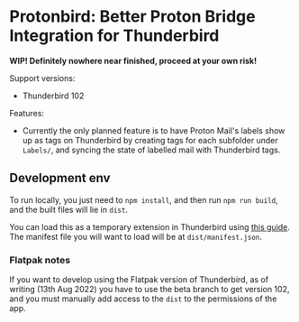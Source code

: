 # Protonbird: Better Proton Bridge Integration for Thunderbird

**WIP! Definitely nowhere near finished, proceed at your own risk!**

Support versions:
- Thunderbird 102

Features:
- Currently the only planned feature is to have Proton Mail's labels show up as tags on Thunderbird by creating tags for each subfolder under `Labels/`, and syncing the state of labelled mail with Thunderbird tags.


## Development env

To run locally, you just need to `npm install`, and then run `npm run build`, and the built files will lie in `dist`.

You can load this as a temporary extension in Thunderbird using [this guide](https://developer.thunderbird.net/add-ons/mailextensions/hello-world-add-on#installing). The manifest file you will want to load will be at `dist/manifest.json`.

### Flatpak notes

If you want to develop using the Flatpak version of Thunderbird, as of writing (13th Aug 2022) you have to use the beta branch to get version 102, and you must manually add access to the `dist` to the permissions of the app.